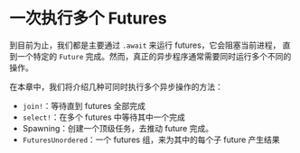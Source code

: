 # 一次执行多个 Futures

到目前为止，我们都是主要通过 `.await` 来运行 futures，它会阻塞当前进程，
直到一个特定的 `Future` 完成。然而，真正的异步程序通常需要同时运行多个不同的操作。

在本章中，我们将介绍几种可同时执行多个异步操作的方法：

- `join!`：等待直到 futures 全部完成
- `select!`：在多个 futures 中等待其中一个完成
- Spawning：创建一个顶级任务，去推动 future 完成。
- `FuturesUnordered`：一个 futures 组，来为其中的每个子 future 产生结果 
